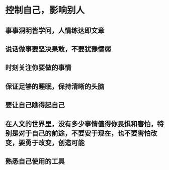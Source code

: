 # 控制自己，影响别人
## 事事洞明皆学问，人情练达即文章
## 说话做事要坚决果敢，不要犹豫懦弱
## 时刻关注你要做的事情
## 保证足够的睡眠，保持清晰的头脑
## 要让自己瞧得起自己
## 在人文的世界里，没有多少事情值得你畏惧和害怕，特别是对于自己的前途，不要安于现在，也不要害怕改变，要勇于改变，创造可能
## 熟悉自己使用的工具
